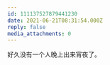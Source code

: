 ```yaml
---
id: 111137527879441230
date: 2021-06-21T08:31:54.000Z
reply: false
media_attachments: 0
---
```


好久没有一个人晚上出来宵夜了。

